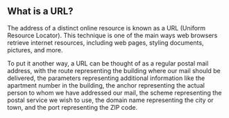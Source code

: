 ## What is a URL?

The address of a distinct online resource is known as a URL (Uniform Resource Locator). This technique is one of the main ways web browsers retrieve internet resources, including web pages, styling documents, pictures, and more.

To put it another way, a URL can be thought of as a regular postal mail address, with the route representing the building where our mail should be delivered, the parameters representing additional information like the apartment number in the building, the anchor representing the actual person to whom we have addressed our mail, the scheme representing the postal service we wish to use, the domain name representing the city or town, and the port representing the ZIP code.
